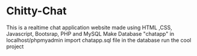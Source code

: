 # Chitty-Chat
This is a realtime chat application website made using HTML ,CSS, Javascript, Bootsrap, PHP and MySQL
Make Database "chatapp" in localhost/phpmyadmin
import chatapp.sql file in the database
run the cool project
